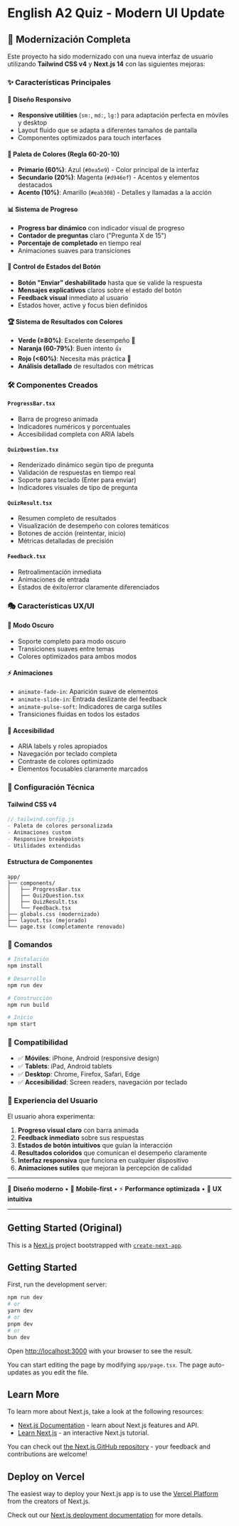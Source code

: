 # English A2 Quiz - Modern UI Update

## 🎨 Modernización Completa

Este proyecto ha sido modernizado con una nueva interfaz de usuario utilizando **Tailwind CSS v4** y **Next.js 14** con las siguientes mejoras:

### ✨ Características Principales

#### 🎯 Diseño Responsivo
- **Responsive utilities** (`sm:`, `md:`, `lg:`) para adaptación perfecta en móviles y desktop
- Layout fluido que se adapta a diferentes tamaños de pantalla
- Componentes optimizados para touch interfaces

#### 🎨 Paleta de Colores (Regla 60-20-10)
- **Primario (60%)**: Azul (`#0ea5e9`) - Color principal de la interfaz
- **Secundario (20%)**: Magenta (`#d946ef`) - Acentos y elementos destacados  
- **Acento (10%)**: Amarillo (`#eab308`) - Detalles y llamadas a la acción

#### 📊 Sistema de Progreso
- **Progress bar dinámico** con indicador visual de progreso
- **Contador de preguntas** claro ("Pregunta X de 15")
- **Porcentaje de completado** en tiempo real
- Animaciones suaves para transiciones

#### 🔘 Control de Estados del Botón
- **Botón "Enviar" deshabilitado** hasta que se valide la respuesta
- **Mensajes explicativos** claros sobre el estado del botón
- **Feedback visual** inmediato al usuario
- Estados hover, active y focus bien definidos

#### 🏆 Sistema de Resultados con Colores
- **Verde (≥80%)**: Excelente desempeño 🎉
- **Naranja (60-79%)**: Buen intento 👍  
- **Rojo (<60%)**: Necesita más práctica 💪
- **Análisis detallado** de resultados con métricas

### 🛠️ Componentes Creados

#### `ProgressBar.tsx`
- Barra de progreso animada
- Indicadores numéricos y porcentuales
- Accesibilidad completa con ARIA labels

#### `QuizQuestion.tsx`
- Renderizado dinámico según tipo de pregunta
- Validación de respuestas en tiempo real
- Soporte para teclado (Enter para enviar)
- Indicadores visuales de tipo de pregunta

#### `QuizResult.tsx`
- Resumen completo de resultados
- Visualización de desempeño con colores temáticos
- Botones de acción (reintentar, inicio)
- Métricas detalladas de precisión

#### `Feedback.tsx`
- Retroalimentación inmediata
- Animaciones de entrada
- Estados de éxito/error claramente diferenciados

### 🎭 Características UX/UI

#### 🌈 Modo Oscuro
- Soporte completo para modo oscuro
- Transiciones suaves entre temas
- Colores optimizados para ambos modos

#### ⚡ Animaciones
- `animate-fade-in`: Aparición suave de elementos
- `animate-slide-in`: Entrada deslizante del feedback
- `animate-pulse-soft`: Indicadores de carga sutiles
- Transiciones fluidas en todos los estados

#### 🎯 Accesibilidad
- ARIA labels y roles apropiados
- Navegación por teclado completa
- Contraste de colores optimizado
- Elementos focusables claramente marcados

### 🔧 Configuración Técnica

#### Tailwind CSS v4
```javascript
// tailwind.config.js
- Paleta de colores personalizada
- Animaciones custom
- Responsive breakpoints
- Utilidades extendidas
```

#### Estructura de Componentes
```
app/
├── components/
│   ├── ProgressBar.tsx
│   ├── QuizQuestion.tsx  
│   ├── QuizResult.tsx
│   └── Feedback.tsx
├── globals.css (modernizado)
├── layout.tsx (mejorado)
└── page.tsx (completamente renovado)
```

### 🚀 Comandos

```bash
# Instalación
npm install

# Desarrollo
npm run dev

# Construcción
npm run build

# Inicio
npm start
```

### 📱 Compatibilidad

- ✅ **Móviles**: iPhone, Android (responsive design)
- ✅ **Tablets**: iPad, Android tablets  
- ✅ **Desktop**: Chrome, Firefox, Safari, Edge
- ✅ **Accesibilidad**: Screen readers, navegación por teclado

### 🎯 Experiencia del Usuario

El usuario ahora experimenta:

1. **Progreso visual claro** con barra animada
2. **Feedback inmediato** sobre sus respuestas  
3. **Estados de botón intuitivos** que guían la interacción
4. **Resultados coloridos** que comunican el desempeño claramente
5. **Interfaz responsiva** que funciona en cualquier dispositivo
6. **Animaciones sutiles** que mejoran la percepción de calidad

---

🎨 **Diseño moderno** • 📱 **Mobile-first** • ⚡ **Performance optimizada** • 🎯 **UX intuitiva**

---

## Getting Started (Original)

This is a [Next.js](https://nextjs.org) project bootstrapped with [`create-next-app`](https://nextjs.org/docs/app/api-reference/cli/create-next-app).

## Getting Started

First, run the development server:

```bash
npm run dev
# or
yarn dev
# or
pnpm dev
# or
bun dev
```

Open [http://localhost:3000](http://localhost:3000) with your browser to see the result.

You can start editing the page by modifying `app/page.tsx`. The page auto-updates as you edit the file.

## Learn More

To learn more about Next.js, take a look at the following resources:

- [Next.js Documentation](https://nextjs.org/docs) - learn about Next.js features and API.
- [Learn Next.js](https://nextjs.org/learn) - an interactive Next.js tutorial.

You can check out [the Next.js GitHub repository](https://github.com/vercel/next.js) - your feedback and contributions are welcome!

## Deploy on Vercel

The easiest way to deploy your Next.js app is to use the [Vercel Platform](https://vercel.com/new?utm_medium=default-template&filter=next.js&utm_source=create-next-app&utm_campaign=create-next-app-readme) from the creators of Next.js.

Check out our [Next.js deployment documentation](https://nextjs.org/docs/app/building-your-application/deploying) for more details.
